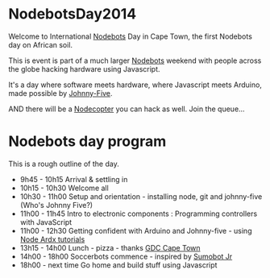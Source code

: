 NodebotsDay2014
===============

Welcome to International [Nodebots](http://nodebots.io) Day in Cape Town, the first Nodebots day on African soil.

This is event is part of a much larger [Nodebots](https://github.com/nodebots/nodebotsday) weekend with people across the globe hacking hardware using Javascript.

It's a day where software meets hardware, where Javascript meets Arduino, made possible by [Johnny-Five]().

AND there will be a [Nodecopter](nodecopter.com/hack) you can hack as well. Join the queue...

Nodebots day program
====================

This is a rough outline of the day.

* 9h45  - 10h15    	Arrival & settling in 
* 10h15 - 10h30    	Welcome all
* 10h30 - 11h00		Setup and orientation - installing node, git and johnny-five (Who's Johnny Five?)
* 11h00 - 11h45		Intro to electronic components : Programming controllers with JavaScript
* 11h00 - 12h30     Getting confident with Arduino and Johnny-five - using [Node Ardx tutorials](node-ardx.org)
* 13h15 - 14h00     Lunch - pizza - thanks [GDC Cape Town](https://plus.google.com/108309780217630451504/posts)
* 14h00 - 18h00     Soccerbots commence - inspired by [Sumobot Jr](https://github.com/makenai/sumobot-jr)
* 18h00 - next time Go home and build stuff using Javascript
